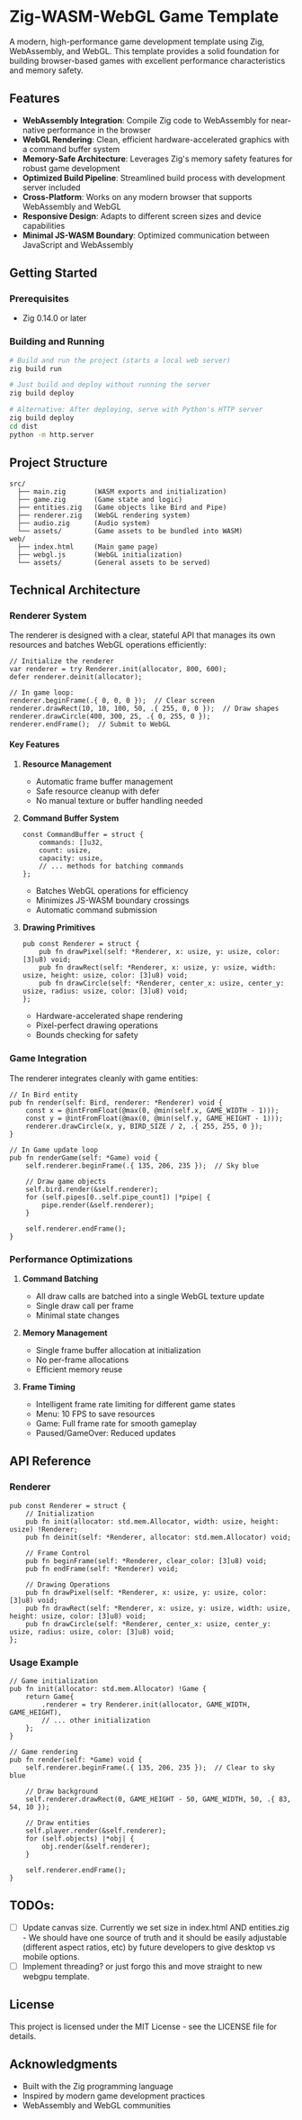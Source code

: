 # Zig-WASM-WebGL Game Template

A modern, high-performance game development template using Zig, WebAssembly, and WebGL. This template provides a solid foundation for building browser-based games with excellent performance characteristics and memory safety.

## Features

- **WebAssembly Integration**: Compile Zig code to WebAssembly for near-native performance in the browser
- **WebGL Rendering**: Clean, efficient hardware-accelerated graphics with a command buffer system
- **Memory-Safe Architecture**: Leverages Zig's memory safety features for robust game development
- **Optimized Build Pipeline**: Streamlined build process with development server included
- **Cross-Platform**: Works on any modern browser that supports WebAssembly and WebGL
- **Responsive Design**: Adapts to different screen sizes and device capabilities
- **Minimal JS-WASM Boundary**: Optimized communication between JavaScript and WebAssembly

## Getting Started

### Prerequisites

- Zig 0.14.0 or later

### Building and Running

```bash
# Build and run the project (starts a local web server)
zig build run

# Just build and deploy without running the server
zig build deploy

# Alternative: After deploying, serve with Python's HTTP server
zig build deploy
cd dist
python -m http.server
```

## Project Structure

```
src/
  ├── main.zig       (WASM exports and initialization)
  ├── game.zig       (Game state and logic)
  ├── entities.zig   (Game objects like Bird and Pipe)
  ├── renderer.zig   (WebGL rendering system)
  ├── audio.zig      (Audio system)
  └── assets/        (Game assets to be bundled into WASM)
web/
  ├── index.html     (Main game page)
  ├── webgl.js       (WebGL initialization)
  └── assets/        (General assets to be served)
```

## Technical Architecture

### Renderer System

The renderer is designed with a clear, stateful API that manages its own resources and batches WebGL operations efficiently:

```zig
// Initialize the renderer
var renderer = try Renderer.init(allocator, 800, 600);
defer renderer.deinit(allocator);

// In game loop:
renderer.beginFrame(.{ 0, 0, 0 });  // Clear screen
renderer.drawRect(10, 10, 100, 50, .{ 255, 0, 0 });  // Draw shapes
renderer.drawCircle(400, 300, 25, .{ 0, 255, 0 });
renderer.endFrame();  // Submit to WebGL
```

#### Key Features

1. **Resource Management**
   - Automatic frame buffer management
   - Safe resource cleanup with defer
   - No manual texture or buffer handling needed

2. **Command Buffer System**
   ```zig
   const CommandBuffer = struct {
       commands: []u32,
       count: usize,
       capacity: usize,
       // ... methods for batching commands
   };
   ```
   - Batches WebGL operations for efficiency
   - Minimizes JS-WASM boundary crossings
   - Automatic command submission

3. **Drawing Primitives**
   ```zig
   pub const Renderer = struct {
       pub fn drawPixel(self: *Renderer, x: usize, y: usize, color: [3]u8) void;
       pub fn drawRect(self: *Renderer, x: usize, y: usize, width: usize, height: usize, color: [3]u8) void;
       pub fn drawCircle(self: *Renderer, center_x: usize, center_y: usize, radius: usize, color: [3]u8) void;
   };
   ```
   - Hardware-accelerated shape rendering
   - Pixel-perfect drawing operations
   - Bounds checking for safety

### Game Integration

The renderer integrates cleanly with game entities:

```zig
// In Bird entity
pub fn render(self: Bird, renderer: *Renderer) void {
    const x = @intFromFloat(@max(0, @min(self.x, GAME_WIDTH - 1)));
    const y = @intFromFloat(@max(0, @min(self.y, GAME_HEIGHT - 1)));
    renderer.drawCircle(x, y, BIRD_SIZE / 2, .{ 255, 255, 0 });
}

// In Game update loop
pub fn renderGame(self: *Game) void {
    self.renderer.beginFrame(.{ 135, 206, 235 });  // Sky blue
    
    // Draw game objects
    self.bird.render(&self.renderer);
    for (self.pipes[0..self.pipe_count]) |*pipe| {
        pipe.render(&self.renderer);
    }
    
    self.renderer.endFrame();
}
```

### Performance Optimizations

1. **Command Batching**
   - All draw calls are batched into a single WebGL texture update
   - Single draw call per frame
   - Minimal state changes

2. **Memory Management**
   - Single frame buffer allocation at initialization
   - No per-frame allocations
   - Efficient memory reuse

3. **Frame Timing**
   - Intelligent frame rate limiting for different game states
   - Menu: 10 FPS to save resources
   - Game: Full frame rate for smooth gameplay
   - Paused/GameOver: Reduced updates

## API Reference

### Renderer

```zig
pub const Renderer = struct {
    // Initialization
    pub fn init(allocator: std.mem.Allocator, width: usize, height: usize) !Renderer;
    pub fn deinit(self: *Renderer, allocator: std.mem.Allocator) void;

    // Frame Control
    pub fn beginFrame(self: *Renderer, clear_color: [3]u8) void;
    pub fn endFrame(self: *Renderer) void;

    // Drawing Operations
    pub fn drawPixel(self: *Renderer, x: usize, y: usize, color: [3]u8) void;
    pub fn drawRect(self: *Renderer, x: usize, y: usize, width: usize, height: usize, color: [3]u8) void;
    pub fn drawCircle(self: *Renderer, center_x: usize, center_y: usize, radius: usize, color: [3]u8) void;
};
```

### Usage Example

```zig
// Game initialization
pub fn init(allocator: std.mem.Allocator) !Game {
    return Game{
        .renderer = try Renderer.init(allocator, GAME_WIDTH, GAME_HEIGHT),
        // ... other initialization
    };
}

// Game rendering
pub fn render(self: *Game) void {
    self.renderer.beginFrame(.{ 135, 206, 235 });  // Clear to sky blue
    
    // Draw background
    self.renderer.drawRect(0, GAME_HEIGHT - 50, GAME_WIDTH, 50, .{ 83, 54, 10 });
    
    // Draw entities
    self.player.render(&self.renderer);
    for (self.objects) |*obj| {
        obj.render(&self.renderer);
    }
    
    self.renderer.endFrame();
}
```

## TODOs:
- [ ] Update canvas size. Currently we set size in index.html AND entities.zig - We should have one source of truth and it should be easily adjustable (different aspect ratios, etc) by future developers to give desktop vs mobile options.
- [ ] Implement threading? or just forgo this and move straight to new webgpu template.

## License

This project is licensed under the MIT License - see the LICENSE file for details.

## Acknowledgments

- Built with the Zig programming language
- Inspired by modern game development practices
- WebAssembly and WebGL communities